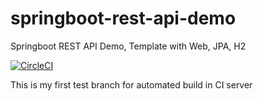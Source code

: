 # springboot-rest-api-demo
Springboot REST API Demo, Template with Web, JPA, H2


[![CircleCI](https://circleci.com/gh/anil-kk/springboot-rest-api-demo.svg?style=svg)](https://circleci.com/gh/anil-kk/springboot-rest-api-demo)

This is my first test branch for automated build in CI server